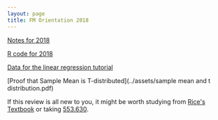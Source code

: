 ```yaml
---
layout: page
title: FM Orientation 2018
---
```

[Notes for 2018](../assets/FM_orientation_notes_2018.Note.pdf)

[R code for 2018](../assets/R_tutorial.R)

[Data for the linear regression tutorial](../assets/FM2018/train.csv)

[Proof that Sample Mean is T-distributed](../assets/sample mean and t distribution.pdf)

If this review is all new to you, it might be worth studying from 
[Rice's Textbook](https://www.amazon.com/Mathematical-Statistics-Data-Analysis-Rice/dp/8131519546)
or taking [553.630](http://e-catalog.jhu.edu/departments-program-requirements-and-courses/engineering/applied-mathematics-statistics/#courseinventory).